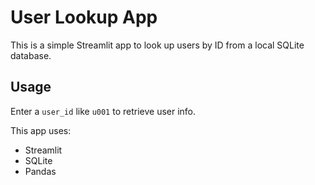# User Lookup App

This is a simple Streamlit app to look up users by ID from a local SQLite database.

## Usage

Enter a `user_id` like `u001` to retrieve user info.

This app uses:
- Streamlit
- SQLite
- Pandas
